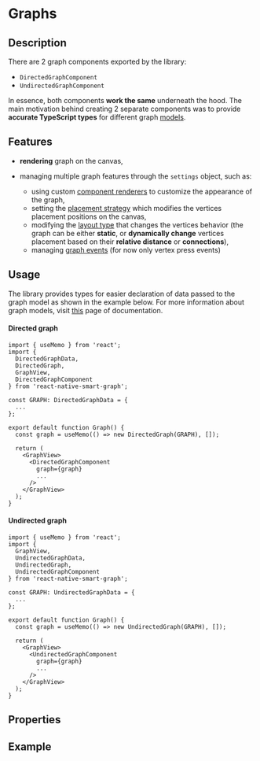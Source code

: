 # Graphs

## Description

There are 2 graph components exported by the library:

- `DirectedGraphComponent`
- `UndirectedGraphComponent`

In essence, both components **work the same** underneath the hood. The main motivation behind creating 2 separate components was to provide **accurate TypeScript types** for different graph [models](pages/models.md).

## Features

- **rendering** graph on the canvas,
- managing multiple graph features through the `settings` object, such as:

  - using custom [component renderers](pages/renderers.md) to customize the appearance of the graph,
  - setting the [placement strategy](pages/placement/index.md) which modifies the vertices placement positions on the canvas,
  - modifying the [layout type](pages/layout.md) that changes the vertices behavior (the graph can be either **static**, or **dynamically change** vertices placement based on their **relative distance** or **connections**),
  - managing [graph events](pages/events.md) (for now only vertex press events)

  <!-- TODO - add information about multi step focus when implemented -->

## Usage

The library provides types for easier declaration of data passed to the graph model as shown in the example below. For more information about graph models, visit [this](pages/models.md) page of documentation.

<!-- tabs:start -->

#### **Directed graph**

```tsx
import { useMemo } from 'react';
import {
  DirectedGraphData,
  DirectedGraph,
  GraphView,
  DirectedGraphComponent
} from 'react-native-smart-graph';

const GRAPH: DirectedGraphData = {
  ...
};

export default function Graph() {
  const graph = useMemo(() => new DirectedGraph(GRAPH), []);

  return (
    <GraphView>
      <DirectedGraphComponent
        graph={graph}
        ...
      />
    </GraphView>
  );
}
```

#### **Undirected graph**

```tsx
import { useMemo } from 'react';
import {
  GraphView,
  UndirectedGraphData,
  UndirectedGraph,
  UndirectedGraphComponent
} from 'react-native-smart-graph';

const GRAPH: UndirectedGraphData = {
  ...
};

export default function Graph() {
  const graph = useMemo(() => new UndirectedGraph(GRAPH), []);

  return (
    <GraphView>
      <UndirectedGraphComponent
        graph={graph}
        ...
      />
    </GraphView>
  );
}
```

<!-- tabs:end -->

## Properties

## Example
